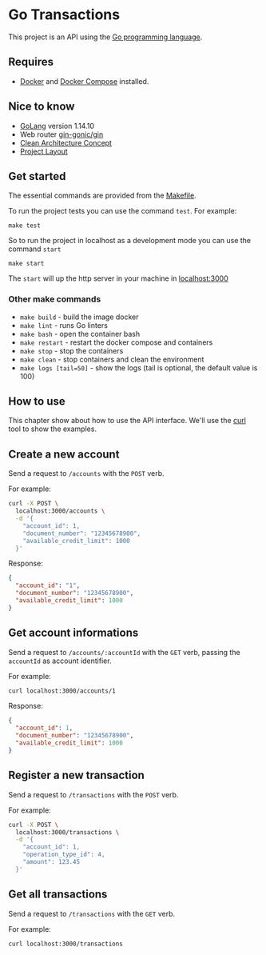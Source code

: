 # Go Transactions
This project is an API using the [Go programming language](https://golang.org/).

## Requires
- [Docker](https://www.docker.com/) and [Docker Compose](https://docs.docker.com/compose/) installed.

## Nice to know
- [GoLang](https://golang.org/) version 1.14.10
- Web router [gin-gonic/gin](https://github.com/gin-gonic/gin)
- [Clean Architecture Concept](https://blog.cleancoder.com/uncle-bob/2012/08/13/the-clean-architecture.html)
- [Project Layout](https://github.com/golang-standards/project-layout)

## Get started
The essential commands are provided from the [Makefile](https://github.com/rafaelbmateus/go-transactions/blob/main/Makefile).

To run the project tests you can use the command `test`. For example:
```
make test
```

So to run the project in localhost as a development mode you can use the command `start`
```
make start
```

The `start` will up the http server in your machine in [localhost:3000](http://localhost:3000)

### Other make commands
- `make build` - build the image docker
- `make lint` - runs Go linters
- `make bash` - open the container bash
- `make restart` - restart the docker compose and containers
- `make stop` - stop the containers
- `make clean` - stop containers and clean the environment
- `make logs [tail=50]` - show the logs (tail is optional, the default value is 100)

## How to use
This chapter show about how to use the API interface.
We'll use the [curl](https://curl.haxx.se/) tool to show the examples.

## Create a new account
Send a request to `/accounts` with the `POST` verb.

For example:
```bash
curl -X POST \
  localhost:3000/accounts \
  -d '{
    "account_id": 1,
    "document_number": "12345678900",
    "available_credit_limit": 1000
  }'
```

Response:
```json
{
  "account_id": "1",
  "document_number": "12345678900",
  "available_credit_limit": 1000
}
```

## Get account informations
Send a request to `/accounts/:accountId` with the `GET` verb, passing the `accountId` as account identifier.

For example:
```bash
curl localhost:3000/accounts/1
```

Response:
```json
{
  "account_id": 1,
  "document_number": "12345678900",
  "available_credit_limit": 1000
}
```

## Register a new transaction
Send a request to `/transactions` with the `POST` verb.

For example:
```bash
curl -X POST \
  localhost:3000/transactions \
  -d '{
    "account_id": 1,
    "operation_type_id": 4,
    "amount": 123.45
  }'
```

## Get all transactions
Send a request to `/transactions` with the `GET` verb.

For example:
```bash
curl localhost:3000/transactions
```
